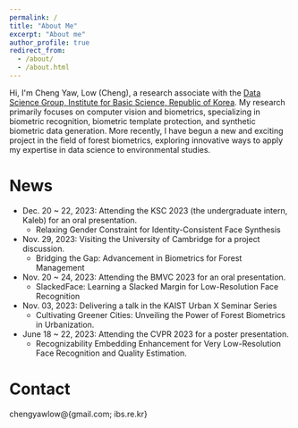 ```yaml
---
permalink: /
title: "About Me"
excerpt: "About me"
author_profile: true
redirect_from: 
  - /about/
  - /about.html
---
```


Hi, I'm Cheng Yaw, Low (Cheng), a research associate with the [Data Science Group, Institute for Basic Science, Republic of Korea](https://ds.ibs.re.kr/). My research primarily focuses on computer vision and biometrics, specializing in biometric recognition, biometric template protection, and synthetic biometric data generation. More recently, I have begun a new and exciting project in the field of forest biometrics, exploring innovative ways to apply my expertise in data science to environmental studies.

# News
+ Dec. 20 ~ 22, 2023: Attending the KSC 2023 (the undergraduate intern, Kaleb) for an oral presentation.
  - Relaxing Gender Constraint for Identity-Consistent Face Synthesis
+ Nov. 29, 2023: Visiting the University of Cambridge for a project discussion.
  - Bridging the Gap: Advancement in Biometrics for Forest Management
+ Nov. 20 ~ 24, 2023: Attending the BMVC 2023 for an oral presentation.
  - SlackedFace: Learning a Slacked Margin for Low-Resolution Face Recognition
+ Nov. 03, 2023: Delivering a talk in the KAIST Urban X Seminar Series
  - Cultivating Greener Cities: Unveiling the Power of Forest Biometrics in Urbanization.
+ June 18 ~ 22, 2023: Attending the CVPR 2023 for a poster presentation.
  - Recognizability Embedding Enhancement for Very Low-Resolution Face Recognition and Quality Estimation.

# Contact
chengyawlow@{gmail.com; ibs.re.kr}
